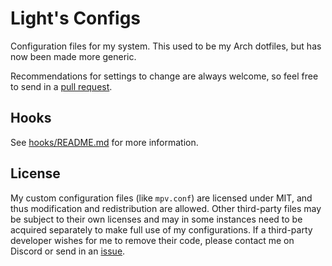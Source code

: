 # Light's Configs

Configuration files for my system.
This used to be my Arch dotfiles,
but has now been made more generic.

Recommendations for settings to change are always welcome,
so feel free to send in a [pull request](https://github.com/LightArrowsEXE/dotfiles/pulls).

## Hooks

See [hooks/README.md](hooks/README.md) for more information.

## License

My custom configuration files (like `mpv.conf`) are licensed under MIT,
and thus modification and redistribution are allowed.
Other third-party files may be subject to their own licenses
and may in some instances need to be acquired separately
to make full use of my configurations.
If a third-party developer wishes for me to remove their code,
please contact me on Discord
or send in an [issue](https://github.com/LightArrowsEXE/dotfiles/issues/new).

